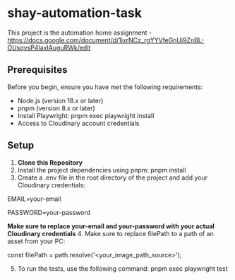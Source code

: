 # shay-automation-task

This project is the automation home assignment - https://docs.google.com/document/d/1ixrNCz_rgYYVfeGnUi9ZnBL-OUsqvsP4IaxIAuguRWk/edit

## Prerequisites

Before you begin, ensure you have met the following requirements:

- Node.js (version 18.x or later)
- pnpm (version 8.x or later)
- Install Playwright:
  pnpm exec playwright install
- Access to Cloudinary account credentials

## Setup

1. **Clone this Repository**
2. Install the project dependencies using pnpm:
pnpm install
3. Create a .env file in the root directory of the project and add your Cloudinary credentials:

EMAIL=your-email

PASSWORD=your-password

  **Make sure to replace your-email and your-password with your actual Cloudinary credentials**
4. Make sure to replace filePath to a path of an asset from your PC:

const filePath = path.resolve('<your_image_path_source>');

5. To run the tests, use the following command:
pnpm exec playwright test
